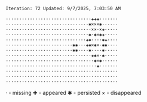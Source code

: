 `Iteration: 72 Updated: 9/7/2025, 7:03:50 AM`
<!-- GOL_START -->
`································✚✚✚·······`</br>
`·······························✱×××✱······`</br>
`································××·×✚·····`</br>
`·······························✱·✱×✱✚·····`</br>
`······························✚✱····✱✚····`</br>
`·························✱✱···✚✱×✱×·✱✱····`</br>
`·························✱✱····✱····✱·····`</br>
`································✚✱×·✱·····`</br>
`·································✱×✱······`</br>
`··································✚·······`</br>
`··········································`</br>
`··········································`</br>
`··········································`</br>
<!-- GOL_END -->
· - missing
✚ - appeared
✱ - persisted
× - disappeared